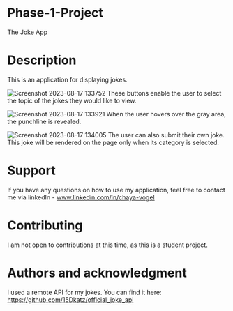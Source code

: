 # Phase-1-Project
The Joke App

# Description
This is an application for displaying jokes.

![Screenshot 2023-08-17 133752](https://github.com/chayavogel/Phase-1-Project/assets/118293488/fe87a10a-398e-47bc-b3b2-8b7e790f4deb)
These buttons enable the user to select the topic of the jokes they would like to view.

![Screenshot 2023-08-17 133921](https://github.com/chayavogel/Phase-1-Project/assets/118293488/bbfc5715-caa2-439a-ac00-8d84d6cc0eb1)
When the user hovers over the gray area, the punchline is revealed.

![Screenshot 2023-08-17 134005](https://github.com/chayavogel/Phase-1-Project/assets/118293488/65eaab95-eb29-4bb0-a9e1-a47bbdd98ee8)
The user can also submit their own joke. This joke will be rendered on the page only when its category is selected.

# Support
If you have any questions on how to use my application, feel free to contact me via linkedIn - www.linkedin.com/in/chaya-vogel

# Contributing
I am not open to contributions at this time, as this is a student project.

# Authors and acknowledgment
I used a remote API for my jokes. You can find it here: https://github.com/15Dkatz/official_joke_api
